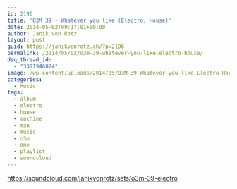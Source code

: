 ```yaml
---
id: 2196
title: 'O3M 39 - Whatever you like (Electro, House)'
date: 2014-05-02T09:17:01+00:00
author: Janik von Rotz
layout: post
guid: https://janikvonrotz.ch/?p=2196
permalink: /2014/05/02/o3m-39-whatever-you-like-electro-house/
dsq_thread_id:
  - "3391946824"
image: /wp-content/uploads/2014/05/O3M-39-Whatever-you-like-Electro-House.jpg
categories:
  - Music
tags:
  - album
  - electro
  - house
  - machine
  - man
  - music
  - o3m
  - one
  - playlist
  - soundcloud
---
```

https://soundcloud.com/janikvonrotz/sets/o3m-39-electro